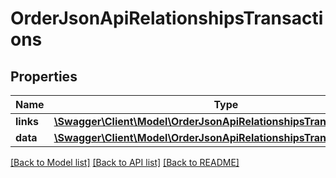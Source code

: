# OrderJsonApiRelationshipsTransactions

## Properties
Name | Type | Description | Notes
------------ | ------------- | ------------- | -------------
**links** | [**\Swagger\Client\Model\OrderJsonApiRelationshipsTransactionsLinks**](OrderJsonApiRelationshipsTransactionsLinks.md) |  | [optional] 
**data** | [**\Swagger\Client\Model\OrderJsonApiRelationshipsTransactionsData[]**](OrderJsonApiRelationshipsTransactionsData.md) |  | [optional] 

[[Back to Model list]](../../README.md#documentation-for-models) [[Back to API list]](../../README.md#documentation-for-api-endpoints) [[Back to README]](../../README.md)

